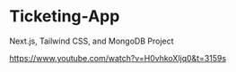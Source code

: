 # Ticketing-App
Next.js, Tailwind CSS, and MongoDB Project 

https://www.youtube.com/watch?v=H0vhkoXljq0&t=3159s
